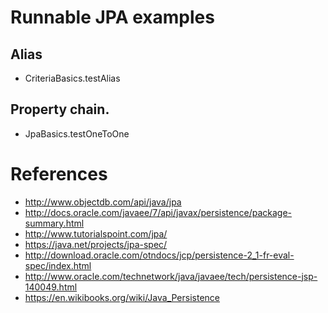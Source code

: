 # Runnable JPA examples

## Alias
* CriteriaBasics.testAlias

## Property chain.
* JpaBasics.testOneToOne

# References
* http://www.objectdb.com/api/java/jpa
* http://docs.oracle.com/javaee/7/api/javax/persistence/package-summary.html
* http://www.tutorialspoint.com/jpa/
* https://java.net/projects/jpa-spec/
* http://download.oracle.com/otndocs/jcp/persistence-2_1-fr-eval-spec/index.html
* http://www.oracle.com/technetwork/java/javaee/tech/persistence-jsp-140049.html
* https://en.wikibooks.org/wiki/Java_Persistence
